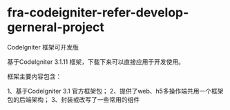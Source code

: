 # fra-codeigniter-refer-develop-gerneral-project

CodeIgniter 框架可开发版

基于CodeIgniter 3.1.11 框架，下载下来可以直接应用于开发使用。

框架主要内容包含：

1、基于CodeIgniter 3.1 官方框架包；
2、提供了web、h5多操作端共用一个框架包的后端架构；
3、封装或改写了一些常用的组件